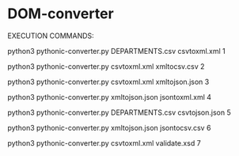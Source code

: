 # DOM-converter
EXECUTION COMMANDS:

python3 pythonic-converter.py DEPARTMENTS.csv csvtoxml.xml 1

python3 pythonic-converter.py csvtoxml.xml xmltocsv.csv 2

python3 pythonic-converter.py csvtoxml.xml xmltojson.json 3

python3 pythonic-converter.py xmltojson.json jsontoxml.xml 4

python3 pythonic-converter.py DEPARTMENTS.csv csvtojson.json 5

python3 pythonic-converter.py xmltojson.json jsontocsv.csv 6

python3 pythonic-converter.py csvtoxml.xml validate.xsd 7


